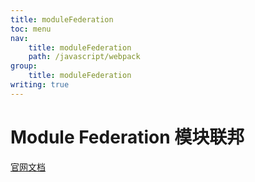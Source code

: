 ```yaml
---
title: moduleFederation
toc: menu
nav:
    title: moduleFederation
    path: /javascript/webpack
group:
    title: moduleFederation
writing: true
---
```


# Module Federation 模块联邦

[官网文档](https://webpack.docschina.org/concepts/module-federation/#low-level-concepts)
